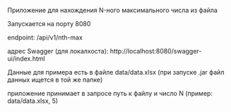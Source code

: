 Приложение для нахождения N-ного максимального числа из файла

Запускается на порту 8080

endpoint: /api/v1/nth-max

адрес Swagger (для локалхоста):
http://localhost:8080/swagger-ui/index.html

Данные для примера есть в файле data/data.xlsx
(при запуске .jar файл данных ищется в той же папке)

приложение принимает в запросе путь к файлу и число N
(пример: data/data.xlsx, 5)
